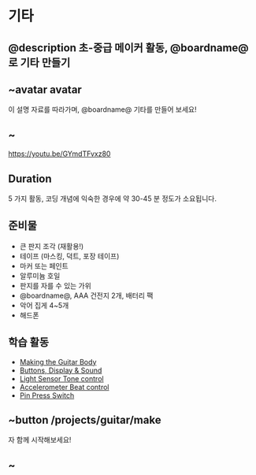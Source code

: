 # 기타

## @description 초-중급 메이커 활동, @boardname@ 로 기타 만들기

## ~avatar avatar

이 설명 자료를 따라가며, @boardname@ 기타를 만들어 보세요!

## ~

https://youtu.be/GYmdTFvxz80

## Duration

5 가지 활동, 코딩 개념에 익숙한 경우에 약 30-45 분 정도가 소요됩니다.

## 준비물

* 큰 판지 조각 (재활용!)
* 테이프 (마스킹, 덕트, 포장 테이프)
* 마커 또는 페인트
* 알루미늄 호일
* 판지를 자를 수 있는 가위
* @boardname@, AAA 건전지 2개, 배터리 팩
* 악어 집게 4~5개
* 해드폰

## 학습 활동

* [Making the Guitar Body](/projects/guitar/make) 
* [Buttons, Display & Sound](/projects/guitar/displaybuttons) 
* [Light Sensor Tone control](/projects/guitar/lightsensor) 
* [Accelerometer Beat control](/projects/guitar/accelerometer) 
* [Pin Press Switch](/projects/guitar/pinpress) 

## ~button /projects/guitar/make

자 함께 시작해보세요!

## ~